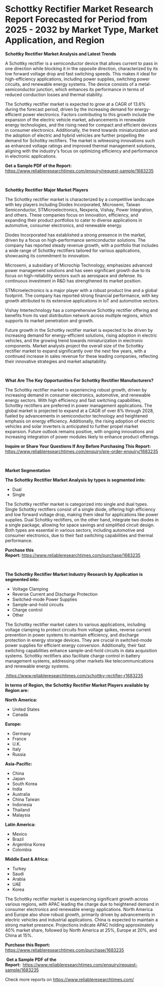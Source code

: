 <p><h1>Schottky Rectifier Market Research Report Forecasted for Period from 2025 -  2032 by Market Type, Market Application, and Region</h1></p><p><strong>Schottky Rectifier Market Analysis and Latest Trends</strong></p>
<p><p>A Schottky rectifier is a semiconductor device that allows current to pass in one direction while blocking it in the opposite direction, characterized by its low forward voltage drop and fast switching speeds. This makes it ideal for high-efficiency applications, including power supplies, switching power circuits, and renewable energy systems. The device consists of a metal-semiconductor junction, which enhances its performance in terms of reduced conduction losses and thermal stability.</p><p>The Schottky rectifier market is expected to grow at a CAGR of 13.6% during the forecast period, driven by the increasing demand for energy-efficient power electronics. Factors contributing to this growth include the expansion of the electric vehicle market, advancements in renewable energy technologies, and the rising need for compact and efficient devices in consumer electronics. Additionally, the trend towards miniaturization and the adoption of electric and hybrid vehicles are further propelling the demand for Schottky rectifiers. The market is witnessing innovations such as enhanced voltage ratings and improved thermal management solutions, aligning with the industry's focus on optimizing efficiency and performance in electronic applications.</p></p>
<p><strong>Get a Sample PDF of the Report:&nbsp;</strong> <a href="https://www.reliableresearchtimes.com/enquiry/request-sample/1683235?utm_campaign=3087&utm_medium=2&utm_source=Github&utm_content=ia&utm_term=26032025&utm_id=schottky-rectifier">https://www.reliableresearchtimes.com/enquiry/request-sample/1683235</a></p>
<p>&nbsp;</p>
<p><strong>Schottky Rectifier Major Market Players</strong></p>
<p><p>The Schottky rectifier market is characterized by a competitive landscape with key players including Diodes Incorporated, Microsemi, Taiwan Semiconductor, STMicroelectronics, Nexperia, Vishay, Power Integration, and others. These companies focus on innovation, efficiency, and expanding their product portfolios to cater to diverse applications in automotive, consumer electronics, and renewable energy.</p><p>Diodes Incorporated has established a strong presence in the market, driven by a focus on high-performance semiconductor solutions. The company has reported steady revenue growth, with a portfolio that includes a wide range of Schottky rectifiers tailored for various applications, showcasing its commitment to innovation.</p><p>Microsemi, a subsidiary of Microchip Technology, emphasizes advanced power management solutions and has seen significant growth due to its focus on high-reliability sectors such as aerospace and defense. Its continuous investment in R&D has strengthened its market position.</p><p>STMicroelectronics is a major player with a robust product line and a global footprint. The company has reported strong financial performance, with key growth attributed to its extensive applications in IoT and automotive sectors.</p><p>Vishay Intertechnology has a comprehensive Schottky rectifier offering and benefits from its vast distribution network across multiple regions, which supports its market penetration and growth.</p><p>Future growth in the Schottky rectifier market is expected to be driven by increasing demand for energy-efficient solutions, rising adoption in electric vehicles, and the growing trend towards miniaturization in electronic components. Market analysts project the overall size of the Schottky rectifier market to expand significantly over the next few years, with a continued increase in sales revenue for these leading companies, reflecting their innovative strategies and market adaptability.</p></p>
<p>&nbsp;</p>
<p><strong>What Are The Key Opportunities For Schottky Rectifier Manufacturers?</strong></p>
<p><p>The Schottky rectifier market is experiencing robust growth, driven by increasing demand in consumer electronics, automotive, and renewable energy sectors. With high efficiency and fast switching capabilities, Schottky rectifiers are preferred in power management applications. The global market is projected to expand at a CAGR of over 8% through 2028, fueled by advancements in semiconductor technology and heightened emphasis on energy efficiency. Additionally, the rising adoption of electric vehicles and solar inverters is anticipated to further propel market expansion. Future outlook remains positive, with ongoing innovations and increasing integration of power modules likely to enhance product offerings.</p></p>
<p><strong>Inquire or Share Your Questions If Any Before Purchasing This Report:</strong> <a href="https://www.reliableresearchtimes.com/enquiry/pre-order-enquiry/1683235?utm_campaign=3087&utm_medium=2&utm_source=Github&utm_content=ia&utm_term=26032025&utm_id=schottky-rectifier">https://www.reliableresearchtimes.com/enquiry/pre-order-enquiry/1683235</a></p>
<p>&nbsp;</p>
<p><strong>Market Segmentation</strong></p>
<p><strong>The Schottky Rectifier Market Analysis by types is segmented into:</strong></p>
<p><ul><li>Dual</li><li>Single</li></ul></p>
<p><p>The Schottky rectifier market is categorized into single and dual types. Single Schottky rectifiers consist of a single diode, offering high efficiency and low forward voltage drop, making them ideal for applications like power supplies. Dual Schottky rectifiers, on the other hand, integrate two diodes in a single package, allowing for space savings and simplified circuit design. Both types are essential in various sectors, including automotive and consumer electronics, due to their fast switching capabilities and thermal performance.</p></p>
<p><strong>Purchase this Report:&nbsp;</strong><a href="https://www.reliableresearchtimes.com/purchase/1683235?utm_campaign=3087&utm_medium=2&utm_source=Github&utm_content=ia&utm_term=26032025&utm_id=schottky-rectifier">https://www.reliableresearchtimes.com/purchase/1683235</a></p>
<p>&nbsp;</p>
<p><strong>The Schottky Rectifier Market Industry Research by Application is segmented into:</strong></p>
<p><ul><li>Voltage Clamping</li><li>Reverse Current and Discharge Protection</li><li>Switched-mode Power Supplies</li><li>Sample-and-hold circuits</li><li>Charge control</li><li>Other</li></ul></p>
<p><p>The Schottky rectifier market caters to various applications, including voltage clamping to protect circuits from voltage spikes, reverse current prevention in power systems to maintain efficiency, and discharge protection in energy storage devices. They are crucial in switched-mode power supplies for efficient energy conversion. Additionally, their fast switching capabilities enhance sample-and-hold circuits in data acquisition systems. Schottky rectifiers also facilitate charge control in battery management systems, addressing other markets like telecommunications and renewable energy systems.</p></p>
<p><a href="https://www.reliableresearchtimes.com/schottky-rectifier-r1683235?utm_campaign=3087&utm_medium=2&utm_source=Github&utm_content=ia&utm_term=26032025&utm_id=schottky-rectifier">&nbsp;https://www.reliableresearchtimes.com/schottky-rectifier-r1683235</a></p>
<p><strong>In terms of Region, the Schottky Rectifier Market Players available by Region are:</strong></p>
<p>
    <p> <strong> North America: </strong>
        <ul>
            <li>United States</li>
            <li>Canada</li>
        </ul>
        </p> 
    <p> <strong> Europe: </strong>
        <ul>
            <li>Germany</li>
            <li>France</li>
            <li>U.K.</li>
            <li>Italy</li>
            <li>Russia</li>
        </ul>
        </p> 
    <p> <strong> Asia-Pacific: </strong>
        <ul>
            <li>China</li>
            <li>Japan</li>
            <li>South Korea</li>
            <li>India</li>
            <li>Australia</li>
            <li>China Taiwan</li>
            <li>Indonesia</li>
            <li>Thailand</li>
            <li>Malaysia</li>
        </ul>
        </p> 
    <p> <strong> Latin America: </strong>
        <ul>
            <li>Mexico</li>
            <li>Brazil</li>
            <li>Argentina Korea</li>
            <li>Colombia</li>
        </ul>
        </p> 
    <p> <strong> Middle East & Africa: </strong>
        <ul>
            <li>Turkey</li>
            <li>Saudi</li>
            <li>Arabia</li>
            <li>UAE</li>
            <li>Korea</li>
        </ul>
    </p>
    </p>
<p><p>The Schottky rectifier market is experiencing significant growth across various regions, with APAC leading the charge due to heightened demand in consumer electronics and renewable energy applications. North America and Europe also show robust growth, primarily driven by advancements in electric vehicles and industrial applications. China is expected to maintain a strong market presence. Projections indicate APAC holding approximately 40% market share, followed by North America at 25%, Europe at 20%, and China at 15%.</p></p>
<p><strong>Purchase this Report: </strong><a href="https://www.reliableresearchtimes.com/purchase/1683235?utm_campaign=3087&utm_medium=2&utm_source=Github&utm_content=ia&utm_term=26032025&utm_id=schottky-rectifier">https://www.reliableresearchtimes.com/purchase/1683235</a></p>
<p>&nbsp;<strong>Get a Sample PDF of the Report:&nbsp;&nbsp;</strong><a href="https://www.reliableresearchtimes.com/enquiry/request-sample/1683235?utm_campaign=3087&utm_medium=2&utm_source=Github&utm_content=ia&utm_term=26032025&utm_id=schottky-rectifier">https://www.reliableresearchtimes.com/enquiry/request-sample/1683235</a></p>
<p><strong></strong></p>
<p>Check more reports on <a href="https://www.reliableresearchtimes.com/?utm_campaign=3087&utm_medium=2&utm_source=Github&utm_content=ia&utm_term=26032025&utm_id=schottky-rectifier">https://www.reliableresearchtimes.com/</a></p>
